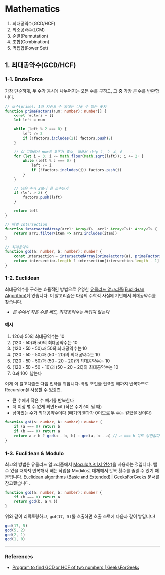 # Mathematics

1. 최대공약수(GCD/HCF)
2. 최소공배수(LCM)
3. 순열(Permutation)
4. 조합(Combination)
5. 멱집합(Power Set)

## 1. 최대공약수(GCD/HCF)

### 1-1. Brute Force

가장 단순하게, 두 수가 동시에 나누어지는 모든 수를 구하고, 그 중 가장 큰 수를 반환합니다.

```typescript
// 소수(prime): 1과 자신의 수 외에는 나눌 수 없는 숫자
function primeFactors(num: number): number[] {
    const factors = []
    let left = num

    while (left % 2 === 0) {
        left /= 2
        if (!factors.includes(2)) factors.push(2)
    }

    // 이 지점에서 num은 무조건 홀수, 따라서 skip 1, 2, 4, 6, ...
    for (let i = 3; i <= Math.floor(Math.sqrt(left)); i += 2) {
        while (left % i === 0) {
            left /= i
            if (!factors.includes(i)) factors.push(i)
        }
    }

    // 남은 수가 2보다 큰 소수인가
    if (left > 2) {
        factors.push(left)
    }

    return left
}

// 배열 Intersection
function intersectedArray(arr1: Array<T>, arr2: Array<T>): Array<T> {
    return arr1.filter(item => arr2.includes(item))
}

// 최대공약수
function gcd(a: number, b: number): number {
    const intersection = intersectedArray(primeFactors(a), primeFactors(b))
    return intersection.length ? intersection[intersection.length - 1] : 1
}
```

### 1-2. Euclidean

최대공약수를 구하는 효율적인 방법으로 유명한 [유클리드 알고리즘(Euclidean Algorithm)](https://en.wikipedia.org/wiki/Euclidean_algorithm)이 있습니다. 이 알고리즘은 다음의 수학적 사실에 기반해서 최대공약수를 찾습니다.

- _큰 수에서 작은 수를 빼도, 최대공약수는 바뀌지 않는다_

#### 예시

1. 120과 50의 최대공약수는 10
2. (120 - 50)과 50의 최대공약수는 10
3. (120 - 50 - 50)과 50의 최대공약수는 10
4. (120 - 50 - 50)과 (50 - 20)의 최대공약수는 10
5. (120 - 50 - 50)과 (50 - 20 - 20)의 최대공약수는 10
6. (120 - 50 - 50 - 10)과 (50 - 20 - 20)의 최대공약수는 10
7. 0과 10이 남는다

이제 이 알고리즘은 다음 전략을 취합니다. 특정 조건을 만족할 때까지 반복하므로 Recursion을 사용할 수 있겠죠.

- 큰 수에서 작은 수 빼기를 반복한다
- 더 이상 뺄 수 없게 되면 Exit (작은 수가 `0`이 될 때)
- 남아있는 수가 최대공약수이다 (빼기의 결과가 0이므로 두 수는 같았을 것이다)

```typescript
function gcd(a: number, b: number): number {
    if (a === 0) return b
    if (b === 0) return a
    return a > b ? gcd(a - b, b) : gcd(a, b - a) // a === b 여도 상관없다
}
```

### 1-3. Euclidean & Modulo

최고의 방법은 유클리드 알고리즘에서 [Modulo(나머지 연산)](https://ko.wikipedia.org/wiki/%EB%82%98%EB%A8%B8%EC%A7%80)을 사용하는 것입니다. 뺄 수 있을 때까지 반복해서 빼는 작업을 Modulo로 대체해서 반복 횟수를 줄일 수 있기 때문입니다. [Euclidean algorithms (Basic and Extended) | GeeksForGeeks](https://www.geeksforgeeks.org/euclidean-algorithms-basic-and-extended/) 문서를 참고했습니다.

```typescript
function gcd(a: number, b: number): number {
    if (b === 0) return a
    return gcd(b, a % b)
}
```

위와 같이 리팩토링하고, `gcd(17, 5)`롤 호출하면 호출 스택에 다음과 같이 쌓입니다!

```typescript
gcd(17, 5)
gcd(5, 2)
gcd(2, 1)
gcd(1, 0)
```

---

### References

- [Program to find GCD or HCF of two numbers | GeeksForGeeks](https://www.geeksforgeeks.org/c-program-find-gcd-hcf-two-numbers/)